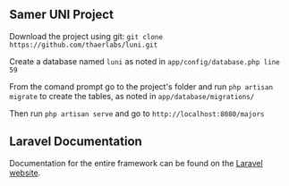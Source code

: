 ## Samer UNI Project

Download the project using git: `git clone https://github.com/thaerlabs/luni.git`

Create a database named `luni` as noted in `app/config/database.php line 59`

From the comand prompt go to the project's folder and run `php artisan migrate` to create the tables, as noted in `app/database/migrations/`

Then run `php artisan serve` and go to `http://localhost:8080/majors`

## Laravel Documentation

Documentation for the entire framework can be found on the [Laravel website](http://laravel.com/docs).
